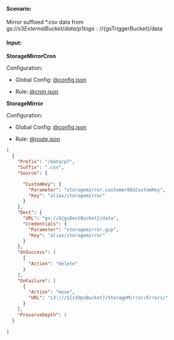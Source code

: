 #### Scenario:

Mirror suffixed *.csv data from gs://${s3ExternalBucket}/data/p1 to gs://${gsTriggerBucket}/data

#### Input:


**StorageMirrorCron**

Configuration:

* Global Config: [@config,json](../../../config/s3Cron.json)

* Rule:  [@cron,json](cron.json)




**StorageMirror**

Configuration:

* Global Config: [@config,json](../../../config/s3.json)

* Rule:  [@route,json](rule.json)
```json
[
  {
    "Prefix": "/data/p7",
    "Suffix": ".csv",
    "Source": {

      "CustomKey": {
        "Parameter": "storagemirror.customer001CustomKey",
        "Key": "alias/storagemirror"
      }
    },
    "Dest": {
      "URL": "gs://${gsDestBucket}/data",
      "Credentials": {
        "Parameter": "storagemirror.gcp",
        "Key": "alias/storagemirror"
      }
    },
    "OnSuccess": [
      {
        "Action": "delete"
      }
    ],
    "OnFailure": [
      {
        "Action": "move",
        "URL": "s3:///${s3OpsBucket}/StorageMirror/Errors/"
      }
    ],
    "PreserveDepth": 1
  }

]
```

